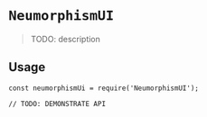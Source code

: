 # `NeumorphismUI`

> TODO: description

## Usage

```
const neumorphismUi = require('NeumorphismUI');

// TODO: DEMONSTRATE API
```
